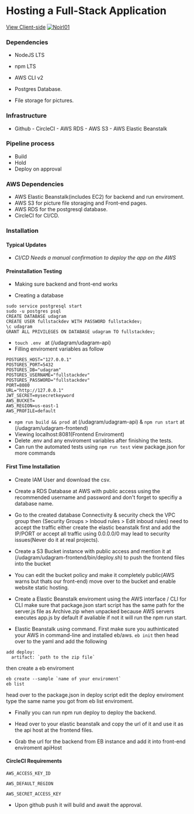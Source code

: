 # Hosting a Full-Stack Application

[View Client-side](http://udagrambuck.s3.amazonaws.com/index.html)
[![Noirl01](https://circleci.com/github/Noirl01/udacity-cicd.svg?style=svg&circle-token=a175d0b5068e03f1c07b7a71a132958c48289112)](http://udagrambuck.s3.amazonaws.com/index.html)


### Dependencies

- NodeJS LTS

- npm LTS

- AWS CLI v2

- Postgres Database.

- File storage for pictures.

### Infrastructure

- Github - CircleCI - AWS RDS - AWS S3 - AWS Elastic Beanstalk

### Pipeline process

- Build
- Hold
- Deploy on approval

### AWS Dependencies

- AWS Elastic Beanstalk(includes EC2) for backend and run enviroment.
- AWS S3 for picture file storaging and Front-end pages.
- AWS RDS for the postgresql database.
- CircleCI for CI/CD.

### Installation

#### Typical Updates

- _CI/CD Needs a manual confirmation to deploy the app on the AWS_

#### Preinstallation Testing

- Making sure backend and front-end works

* Creating a database

```
sudo service postgresql start
sudo -u postgres psql
CREATE DATABASE udagram
CREATE USER fullstackdev WITH PASSWORD fullstackdev;
\c udagram
GRANT ALL PRIVILEGES ON DATABASE udagram TO fullstackdev;
```

- `touch .env ` at (/udagram/udagram-api)
- Filling enviroment variables as follow

```
POSTGRES_HOST="127.0.0.1"
POSTGRES_PORT=5432
POSTGRES_DB="udagram"
POSTGRES_USERNAME="fullstackdev"
POSTGRES_PASSWORD="fullstackdev"
PORT=8080
URL="http://127.0.0.1"
JWT_SECRET=mysecretkeyword
AWS_BUCKET=
AWS_REGION=us-east-1
AWS_PROFILE=default
```

- `npm run build && prod `at (/udagram/udagram-api) & `npm run start`
  at (/udagram/udagram-frontend)
- Viewing localhost:8081(Frontend Enviroment)
- Delete .env and any enviroment variables after finishing the tests.
- Can run the automated tests using `npm run test` view package.json for more commands

#### First Time Installation

- Create IAM User and download the csv.

- Create a RDS Database at AWS with public access using the recommended username and password and don't forget to specifiy a database name.

- Go to the created database Connectivity & security check the VPC group then (Security Groups > Inboud rules > Edit inboud rules) need to accept the traffic either create the elastic beanstalk first and add the IP/PORT or accept all traffic using 0.0.0.0/0 may lead to security issues(Never do it at real projects).

- Create a S3 Bucket instance with public access and mention it at (/udagram/udagram-frontend/bin/deploy.sh) to push the frontend files into the bucket

- You can edit the bucket policy and make it completely public(AWS warns but thats our front-end) move over to the bucket and enable website static hosting.

- Create a Elastic Beanstalk enviroment using the AWS interface / CLI for CLI
  make sure that package.json start script has the same path for the server.js file as Archive.zip when unpacked because AWS servers executes app.js by default if avaliable if not it will run the npm run start.

- Elastic Beanstalk using command. First make sure you authinticated your AWS in command-line and installed eb/aws. `eb init` then head over to the yaml and add the following

```
add deploy:
  artifact: `path to the zip file`
```

then create a eb enviroment

```
eb create --sample `name of your enviroment`
eb list
```

head over to the package.json in deploy script edit the deploy enviroment type the same name you got from eb list enviroment.

- Finally you can run npm run deploy to deploy the backend.
- Head over to your elastic beanstalk and copy the url of it and use it as the api host at the frontend files.

- Grab the url for the backend from EB instance and add it into front-end enviroment apiHost

#### CircleCI Requirements

```
AWS_ACCESS_KEY_ID

AWS_DEFAULT_REGION

AWS_SECRET_ACCESS_KEY

```

- Upon github push it will build and await the approval.

